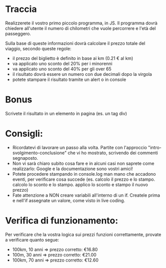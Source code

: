 # Traccia

Realizzerete il vostro primo piccolo programma, in JS.
Il programma dovrà chiedere all'utente il numero di chilometri che vuole percorrere e l'età del passeggero.

Sulla base di queste informazioni dovrà calcolare il prezzo totale del viaggio, secondo queste regole:
- il prezzo del biglietto è definito in base ai km (0.21 € al km)
- va applicato uno sconto del 20% per i minorenni
- va applicato uno sconto del 40% per gli over 65
- il risultato dovrà essere un numero con due decimali dopo la virgola
- potete stampare il risultato tramite un alert o in console

# Bonus
Scrivete il risultato in un elemento in pagina (es. un tag div)

# Consigli:
- Ricordatevi di lavorare un passo alla volta. Partite con l'approccio "intro-svolgimento-conclusione" che vi ho mostrato, scrivendo dei commenti segnaposto.
- Non vi sarà chiaro subito cosa fare e in alcuni casi non saprete come realizzarlo: Google e la documentazione sono vostri amici!
- Potete procedere stampando in console.log man mano che accadono eventi, per verificare cosa succede (es. calcolo il prezzo e lo stampo. calcolo lo sconto e lo stampo. applico lo sconto e stampo il nuovo prezzo)
- Fate attenzione a NON creare variabili all'interno di un if. Createle prima e nell'if assegnate un valore, come visto in live coding.

# Verifica di funzionamento:
Per verificare che la vostra logica sui prezzi funzioni correttamente, provate a verificare quanto segue:

- 100km, 10 anni => prezzo corretto:  €16.80
- 100m, 30 anni => prezzo corretto: €21.00
- 100km, 70 anni => prezzo corretto: €12.60